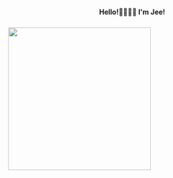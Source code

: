 <h4 align="center" >Hello!👋🏼👋🏼  I'm   Jee!</h4>

###

<img align="center" height="290" src="https://i.pinimg.com/originals/5d/2c/44/5d2c44694918947aede42306cb7154d0.gif"  />




###


###
